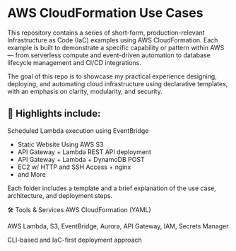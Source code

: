 # AWS CloudFormation Use Cases
This repository contains a series of short-form, production-relevant Infrastructure as Code (IaC) examples using AWS CloudFormation. Each example is built to demonstrate a specific capability or pattern within AWS — from serverless compute and event-driven automation to database lifecycle management and CI/CD integrations.

The goal of this repo is to showcase my practical experience designing, deploying, and automating cloud infrastructure using declarative templates, with an emphasis on clarity, modularity, and security.

## 📌 Highlights include:
Scheduled Lambda execution using EventBridge

- Static Website Using AWS S3
- API Gateway + Lambda REST API deployment
- API Gateway + Lambda + DynamoDB POST
- EC2 w/ HTTP and SSH Access + nginx  
- and More

Each folder includes a template and a brief explanation of the use case, architecture, and deployment steps.

🛠️ Tools & Services
AWS CloudFormation (YAML)

AWS Lambda, S3, EventBridge, Aurora, API Gateway, IAM, Secrets Manager

CLI-based and IaC-first deployment approach
